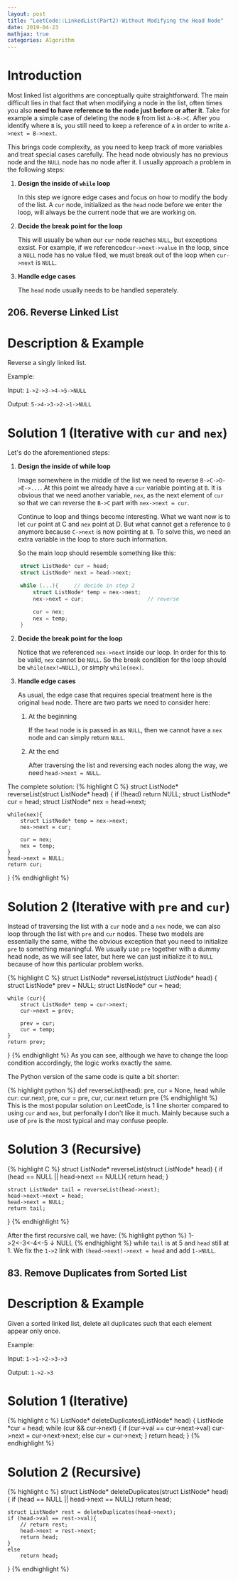 ```yaml
---
layout: post
title: "LeetCode::LinkedList(Part2)-Without Modifying the Head Node"
date: 2019-04-23
mathjax: true
categories: Algorithm
---
```

# Introduction
Most linked list algorithms are conceptually quite straightforward. The main difficult lies in that fact that when modifying a node in the list, often times you also **need to have reference to the node just before or after it**. Take for example a simple case of deleting the node ``B`` from list ``A->B->C``. After you identify where ``B`` is, you still need to keep a reference of ``A`` in order to write ``A->next = B->next``. 

This brings code complexity, as you need to keep track of more variables and treat special cases carefully. The head node obviously has no previous node and the ``NULL`` node has no node after it. I usually approach a problem in the following steps:

1. **Design the inside of ``while`` loop**

    In this step we ignore edge cases and focus on how to modify the body of the list. A ``cur`` node, initialized as the ``head`` node before we enter the loop, will always be the current node that we are working on.

2. **Decide the break point for the loop**

    This will usually be when our ``cur`` node reaches ``NULL``, but exceptions exsist. For example, if we referenced``cur->next->value`` in the loop, since a ``NULL`` node has no value filed, we must break out of the loop when ``cur->next`` is ``NULL``.

3. **Handle edge cases**

    The ``head`` node usually needs to be handled seperately. 

## 206. Reverse Linked List
# Description & Example
Reverse a singly linked list.

Example:

Input:  ``1->2->3->4->5->NULL``

Output: ``5->4->3->2->1->NULL``

# Solution 1 (Iterative with ``cur`` and ``nex``)
Let's do the aforementioned steps:

1. **Design the inside of while loop**

    Image somewhere in the middle of the list we need to reverse ``B->C->D->E->...``. At this point we already have a ``cur`` variable pointing at ``B``. It is obvious that we need another variable, ``nex``, as the next element of ``cur`` so that we can reverse the ``B->C`` part with ``nex->next = cur``.  

    Continue to loop and things become interesting. What we want now is to let ``cur`` point at C and ``nex`` point at D. But what cannot get a reference to ``D`` anymore because ``C->next`` is now pointing at ``B``. To solve this, we need an extra variable in the loop to store such information.

    So the main loop should resemble something like this:
```c
    struct ListNode* cur = head;
    struct ListNode* next = head->next;

    while (...){     // decide in step 2
        struct ListNode* temp = nex->next;
        nex->next = cur;                    // reverse 

        cur = nex;
        nex = temp;
    }   
```

2. **Decide the break point for the loop**

   Notice that we referenced ``nex->next`` inside our loop. In order for this to be valid, ``nex`` cannot be ``NULL``. So the break condition for the loop should be ``while(nex!=NULL)``, or simply ``while(nex)``.

3. **Handle edge cases**

    As usual, the edge case that requires special treatment here is the original ``head`` node. There are two parts we need to consider here:
    1. At the beginning

        If the ``head`` node is is passed in as ``NULL``, then we cannot have a  ``nex`` node and can simply return ``NULL``.

    2. At the end

        After traversing the list and reversing each nodes along the way, we need ``head->next = NULL``.

The complete solution:
{% highlight C %}
struct ListNode* reverseList(struct ListNode* head) {
    if (!head)
        return NULL;
    struct ListNode* cur = head;
    struct ListNode* nex = head->next;
    
    while(nex){
        struct ListNode* temp = nex->next;
        nex->next = cur;
        
        cur = nex;
        nex = temp;
    }
    head->next = NULL;
    return cur;
}
{% endhighlight %}
 
# Solution 2 (Iterative with ``pre`` and ``cur``)
Instead of traversing the list with a ``cur`` node and a ``nex`` node, we can also loop through the list with ``pre`` and ``cur`` nodes. These two models are essentially the same, withe the obvious exception that you need to initialize ``pre`` to something meaningful. We usually use ``pre`` together with a dummy head node, as we will see later, but here we can just initialize it to ``NULL`` because of how this particular problem works.

{% highlight C %}
struct ListNode* reverseList(struct ListNode* head) {
    struct ListNode* prev = NULL;
    struct ListNode* cur = head;
   
    while (cur){
        struct ListNode* temp = cur->next;
        cur->next = prev;

        prev = cur;
        cur = temp;
    }
    return prev;
}
{% endhighlight %}
As you can see, although we have to change the loop condition accordingly, the logic works exactly the same. 

The Python version of the same code is quite a bit shorter:

{% highlight python %}
def reverseList(head):
    pre, cur = None, head
    while cur:
        cur.next, pre, cur = pre, cur, cur.next
    return pre
{% endhighlight %}
This is the most popular solution on LeetCode, is 1 line shorter compared to using ``cur`` and ``nex``, but perfonally I don't like it much. Mainly because such a use of ``pre`` is the most typical and may confuse people. 

# Solution 3 (Recursive)
{% highlight C %}
struct ListNode* reverseList(struct ListNode* head) {
    if (head == NULL || head->next == NULL){
        return head;
    }
    
    struct ListNode* tail = reverseList(head->next);
    head->next->next = head;
    head->next = NULL;
    return tail;
}
{% endhighlight %}

After the first recursive call, we have:
{% highlight python %}
1->2<-3<-4<-5
   ↓
  NULL 
{% endhighlight %}
while ``tail`` is at 5 and ``head`` still at 1. We fix the ``1->2`` link with ``(head->next)->next = head`` and add ``1->NULL``.

## 83. Remove Duplicates from Sorted List
# Description & Example
Given a sorted linked list, delete all duplicates such that each element appear only once.

Example:

Input: ``1->1->2->3->3``

Output: ``1->2->3``

# Solution 1 (Iterative)
{% highlight c %}
ListNode* deleteDuplicates(ListNode* head) {
    ListNode *cur = head;
    while (cur && cur->next) {
        if (cur->val == cur->next->val)
            cur->next = cur->next->next;
        else
            cur = cur->next;
    }
    return head;
}
{% endhighlight %}
# Solution 2 (Recursive)
{% highlight c %}
struct ListNode* deleteDuplicates(struct ListNode* head) {
    if (head == NULL || head->next == NULL)
        return head;
    
    struct ListNode* rest = deleteDuplicates(head->next);
    if (head->val == rest->val){
        // return rest;
        head->next = rest->next;
        return head;
    }
    else
        return head;
}
{% endhighlight %}


